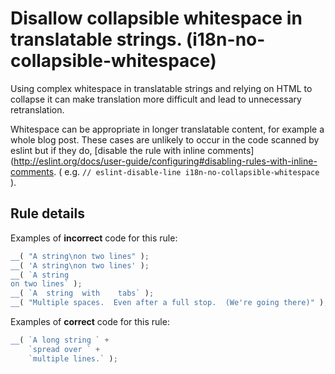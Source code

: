 # Disallow collapsible whitespace in translatable strings. (i18n-no-collapsible-whitespace)

Using complex whitespace in translatable strings and relying on HTML to collapse it can make translation more difficult and lead to unnecessary retranslation.

Whitespace can be appropriate in longer translatable content, for example a whole blog post. These cases are unlikely to occur in the code scanned by eslint but if they do, [disable the rule with inline comments](http://eslint.org/docs/user-guide/configuring#disabling-rules-with-inline-comments. ( e.g. `// eslint-disable-line i18n-no-collapsible-whitespace` ).

## Rule details

Examples of **incorrect** code for this rule:

```js
__( "A string\non two lines" );
__( 'A string\non two lines' );
__( `A string
on two lines` );
__( `A	string	with	tabs` );
__( "Multiple spaces.  Even after a full stop.  (We're going there)" );
```

Examples of **correct** code for this rule:

```js
__( `A long string ` +
	`spread over ` +
	`multiple lines.` );
```
